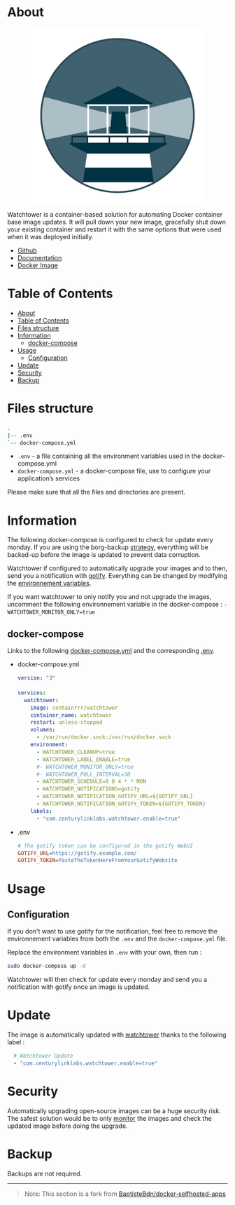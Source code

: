 # About

<p align="center">
<img src="../_utilities/watchtower.png" width="400" alt="watchtower" title="watchtower" />
</p>

Watchtower is a container-based solution for automating Docker container base image updates. It will pull down your new image, gracefully shut down your existing container and restart it with the same options that were used when it was deployed initially.

* [Github](https://github.com/containrrr/watchtower)
* [Documentation](https://containrrr.dev/watchtower/)
* [Docker Image](https://hub.docker.com/r/containrrr/watchtower)

# Table of Contents

<!-- TOC -->

- [About](#about)
- [Table of Contents](#table-of-contents)
- [Files structure](#files-structure)
- [Information](#information)
    - [docker-compose](#docker-compose)
- [Usage](#usage)
    - [Configuration](#configuration)
- [Update](#update)
- [Security](#security)
- [Backup](#backup)

<!-- /TOC -->

# Files structure 

```bash
.
|-- .env
`-- docker-compose.yml
```

- `.env` - a file containing all the environment variables used in the docker-compose.yml
- `docker-compose.yml` - a docker-compose file, use to configure your application’s services

Please make sure that all the files and directories are present.

# Information

The following docker-compose is configured to check for update every monday. If you are using the borg-backup [strategy](../borg-backup), everything will be backed-up before the image is updated to prevent data corruption. 

Watchtower if configured to automatically upgrade your images and to then, send you a notification with [gotify](../gotify). Everything can be changed by modifying the [environnement variables](https://containrrr.dev/watchtower/arguments/).

If you want watchtower to only notify you and not upgrade the images, uncomment the following environnement variable in the docker-compose : `- WATCHTOWER_MONITOR_ONLY=true`

## docker-compose
Links to the following [docker-compose.yml](docker-compose.yml) and the corresponding [.env](.env).

* docker-compose.yml
  ```yaml
  version: "3"

  services:
    watchtower:
      image: containrrr/watchtower
      container_name: watchtower
      restart: unless-stopped
      volumes:
        - /var/run/docker.sock:/var/run/docker.sock
      environment:
        - WATCHTOWER_CLEANUP=true
        - WATCHTOWER_LABEL_ENABLE=true
        #- WATCHTOWER_MONITOR_ONLY=true
        #- WATCHTOWER_POLL_INTERVAL=30
        - WATCHTOWER_SCHEDULE=0 0 4 * * MON
        - WATCHTOWER_NOTIFICATIONS=gotify
        - WATCHTOWER_NOTIFICATION_GOTIFY_URL=${GOTIFY_URL}
        - WATCHTOWER_NOTIFICATION_GOTIFY_TOKEN=${GOTIFY_TOKEN}
      labels:
        - "com.centurylinklabs.watchtower.enable=true"
  ```
* .env
  ```ini
  # The gotify token can be configured in the gotify WebUI
  GOTIFY_URL=https://gotify.example.com/
  GOTIFY_TOKEN=PasteTheTokenHereFromYourGotifyWebsite
  ```

# Usage

## Configuration

If you don't want to use gotify for the notification, feel free to remove the environnement variables from both the `.env` and the `docker-compose.yml` file.

Replace the environment variables in `.env` with your own, then run :

```bash
sudo docker-compose up -d
```

Watchtower will then check for update every monday and send you a notification with gotify once an image is updated.

# Update

The image is automatically updated with [watchtower](../watchtower) thanks to the following label :

```yaml
  # Watchtower Update
  - "com.centurylinklabs.watchtower.enable=true"
```

# Security

Automatically upgrading open-source images can be a huge security risk. The safest solution would be to only [monitor](https://containrrr.dev/watchtower/arguments/#without_updating_containers) the images and check the updated image before doing the upgrade.

# Backup

Backups are not required.

***
>Note: This section is a fork from [BaptisteBdn/docker-selfhosted-apps](https://github.com/BaptisteBdn/docker-selfhosted-apps)